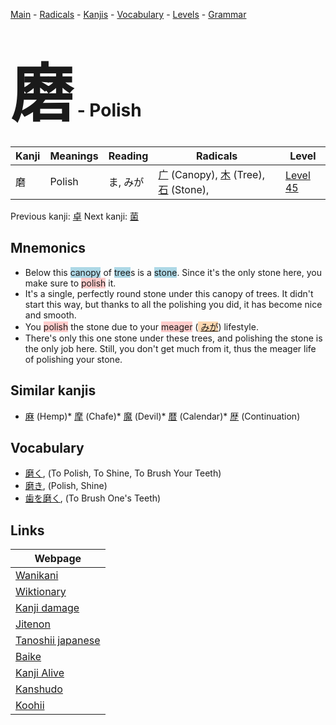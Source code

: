 <style> bigfont {font-size: 100px}</style>
[Main](../README.md) -
[Radicals](../radicals.md) -
[Kanjis](../kanjis.md) -
[Vocabulary](../vocabulary.md) -
[Levels](../levels.md) -
[Grammar](../grammar.md)
# <bigfont> 磨</bigfont> - Polish 

| Kanji | Meanings | Reading | Radicals | Level |
| --- | --- | --- | --- | --- |
| 磨 | Polish | ま, みが | [广](../radicals/广.md) (Canopy), [木](../radicals/木.md) (Tree), [石](../radicals/石.md) (Stone),  | [Level 45](../levels/wk_level45.md) |

Previous kanji: [卓](卓.md) Next kanji: [菌](菌.md) 

## Mnemonics
 * Below this <span style="background-color:#ADD8E6"> canopy</span> of <span style="background-color:#ADD8E6"> tree</span>s is a <span style="background-color:#ADD8E6"> stone</span>. Since it's the only stone here, you make sure to <span style="background-color:#ffcccb"> polish</span> it.
* It's a single, perfectly round stone under this canopy of trees. It didn't start this way, but thanks to all the polishing you did, it has become nice and smooth.
* You <span style="background-color:#ffcccb"> polish</span> the stone due to your <span style="background-color:#ffcccb"> meager</span> (<span style="background-color:#fed8b1"> [みが](https://jisho.org/search/みが)</span>) lifestyle.
* There's only this one stone under these trees, and polishing the stone is the only job here. Still, you don't get much from it, thus the meager life of polishing your stone.


## Similar kanjis
 * [麻](麻.md) (Hemp)* [摩](摩.md) (Chafe)* [魔](魔.md) (Devil)* [暦](暦.md) (Calendar)* [歴](歴.md) (Continuation)


## Vocabulary
 * [磨く](../vocabulary/磨.md), (To Polish, To Shine, To Brush Your Teeth)
* [磨き](../vocabulary/磨.md), (Polish, Shine)
* [歯を磨く](../vocabulary/磨.md), (To Brush One's Teeth)



## Links 

| Webpage |
| --- |
| [Wanikani          ](https://www.wanikani.com/kanji/磨) |
| [Wiktionary        ](https://en.wiktionary.org/wiki/磨) |
| [Kanji damage      ](http://www.kanjidamage.com/kanji/search?utf8=✓&q=磨) |
| [Jitenon           ](https://jitenon.com/kanji/磨) |
| [Tanoshii japanese ](https://www.tanoshiijapanese.com/dictionary/kanji.cfm?k=磨) |
| [Baike             ](https://baike.baidu.com/item/磨) |
| [Kanji Alive       ](https://app.kanjialive.com/磨) |
| [Kanshudo          ](https://www.kanshudo.com/searchmn?q=磨) |
| [Koohii            ](https://kanji.koohii.com/study/kanji/磨) |
